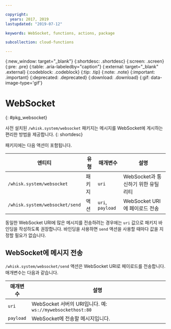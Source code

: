 ```yaml
---

copyright:
  years: 2017, 2019
lastupdated: "2019-07-12"

keywords: WebSocket, functions, actions, package

subcollection: cloud-functions

---
```


{:new_window: target="_blank"}
{:shortdesc: .shortdesc}
{:screen: .screen}
{:pre: .pre}
{:table: .aria-labeledby="caption"}
{:external: target="_blank" .external}
{:codeblock: .codeblock}
{:tip: .tip}
{:note: .note}
{:important: .important}
{:deprecated: .deprecated}
{:download: .download}
{:gif: data-image-type='gif'}


# WebSocket
{: #pkg_websocket}

사전 설치된 `/whisk.system/websocket` 패키지는 메시지를 WebSocket에 게시하는 편리한 방법을 제공합니다.
{: shortdesc}

패키지에는 다음 액션이 포함됩니다.

|엔티티 |유형 |매개변수 |설명 |
| --- | --- | --- | --- |
| `/whisk.system/websocket` |패키지 |`uri` |WebSocket과 통신하기 위한 유틸리티 |
|`/whisk.system/websocket/send` |액션 |`uri`, `payload` |WebSocket URI에 페이로드 전송 |

동일한 WebSocket URI에 많은 메시지를 전송하려는 경우에는 `uri` 값으로 패키지 바인딩을 작성하도록 권장합니다. 바인딩을 사용하면 `send` 액션을 사용할 때마다 값을 지정할 필요가 없습니다.

## WebSocket에 메시지 전송

`/whisk.system/websocket/send` 액션은 WebSocket URI로 페이로드를 전송합니다. 매개변수는 다음과 같습니다.

|매개변수 |설명 |
| --- | --- | 
|`uri` |WebSocket 서버의 URI입니다. 예: `ws://mywebsockethost:80` |
|`payload` |WebSocket에 전송할 메시지입니다. |



